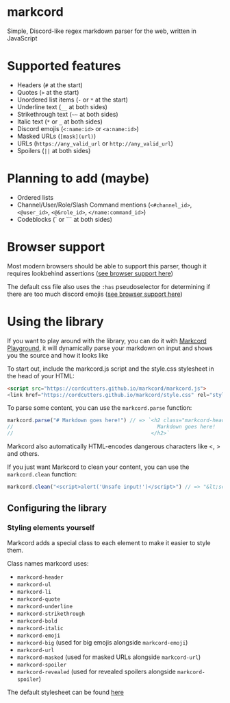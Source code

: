 # markcord
Simple, Discord-like regex markdown parser for the web, written in JavaScript

# Supported features
- Headers (`#` at the start)
- Quotes (`>` at the start)
- Unordered list items (`-` or `*` at the start)
- Underline text (`__` at both sides)
- Strikethrough text (`~~` at both sides)
- Italic text (`*` or `_` at both sides)
- Discord emojis (`<:name:id>` or `<a:name:id>`)
- Masked URLs (`[mask](url)`)
- URLs (`https://any_valid_url` or `http://any_valid_url`)
- Spoilers (`||` at both sides)

# Planning to add (maybe)
- Ordered lists
- Channel/User/Role/Slash Command mentions (`<#channel_id>`, `<@user_id>`, `<@&role_id>`, `</name:command_id>`)
- Codeblocks (\` or \`\`\` at both sides)

# Browser support
Most modern browsers should be able to support this parser, though it requires lookbehind assertions ([see browser support here](https://caniuse.com/js-regexp-lookbehind))

The default css file also uses the `:has` pseudoselector for determining if there are too much discord emojis ([see browser support here](https://caniuse.com/css-has))

# Using the library
If you want to play around with the library, you can do it with [Markcord Playground](https://cordcutters.github.io/markcord/), it will dynamically parse your markdown on input and shows you the source and how it looks like

To start out, include the markcord.js script and the style.css stylesheet in the head of your HTML:
```html
<script src="https://cordcutters.github.io/markcord/markcord.js">
<link href="https://cordcutters.github.io/markcord/style.css" rel="stylesheet" type="text/css" />
```
To parse some content, you can use the `markcord.parse` function:
```javascript
markcord.parse("# Markdown goes here!") // => `<h2 class="markcord-header">
//                                               Markdown goes here!
//                                             </h2>`
```
Markcord also automatically HTML-encodes dangerous characters like <, > and others.

If you just want Markcord to clean your content, you can use the `markcord.clean` function:
```javascript
markcord.clean("<script>alert('Unsafe input!')</script>") // => "&lt;script&gt;alert('Unsafe input!')&lt;/script&gt;"
```

## Configuring the library
### Styling elements yourself
Markcord adds a special class to each element to make it easier to style them.

Class names markcord uses:
- `markcord-header`
- `markcord-ul`
- `markcord-li`
- `markcord-quote`
- `markcord-underline`
- `markcord-strikethrough`
- `markcord-bold`
- `markcord-italic`
- `markcord-emoji`
- `markcord-big` (used for big emojis alongside `markcord-emoji`)
- `markcord-url`
- `markcord-masked` (used for masked URLs alongside `markcord-url`)
- `markcord-spoiler`
- `markcord-revealed` (used for revealed spoilers alongside `markcord-spoiler`)

The default stylesheet can be found [here](https://github.com/cordcutters/markcord/blob/main/style.css)
